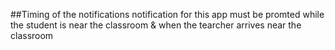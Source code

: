##Timing of the notifications
notification for this app must be promted while the student is near the classroom & when the tearcher arrives near the classroom 

